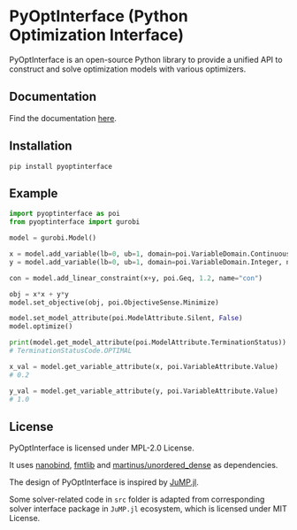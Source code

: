 PyOptInterface (Python Optimization Interface)
=======

PyOptInterface is an open-source Python library to provide a unified API to construct and solve optimization models with various optimizers.

## Documentation
Find the documentation [here](https://metab0t.github.io/PyOptInterface/).

## Installation
```console
pip install pyoptinterface
```

## Example
```python
import pyoptinterface as poi
from pyoptinterface import gurobi

model = gurobi.Model()

x = model.add_variable(lb=0, ub=1, domain=poi.VariableDomain.Continuous, name="x")
y = model.add_variable(lb=0, ub=1, domain=poi.VariableDomain.Integer, name="y")

con = model.add_linear_constraint(x+y, poi.Geq, 1.2, name="con")

obj = x*x + y*y
model.set_objective(obj, poi.ObjectiveSense.Minimize)

model.set_model_attribute(poi.ModelAttribute.Silent, False)
model.optimize()

print(model.get_model_attribute(poi.ModelAttribute.TerminationStatus))
# TerminationStatusCode.OPTIMAL

x_val = model.get_variable_attribute(x, poi.VariableAttribute.Value)
# 0.2

y_val = model.get_variable_attribute(y, poi.VariableAttribute.Value)
# 1.0
```

## License
PyOptInterface is licensed under MPL-2.0 License.

It uses [nanobind](https://github.com/wjakob/nanobind), [fmtlib](https://github.com/fmtlib/fmt) and [martinus/unordered_dense](https://github.com/martinus/unordered_dense) as dependencies.

The design of PyOptInterface is inspired by [JuMP.jl](https://jump.dev).

Some solver-related code in `src` folder is adapted from corresponding solver interface package in `JuMP.jl` 
ecosystem, which is licensed under MIT License.
